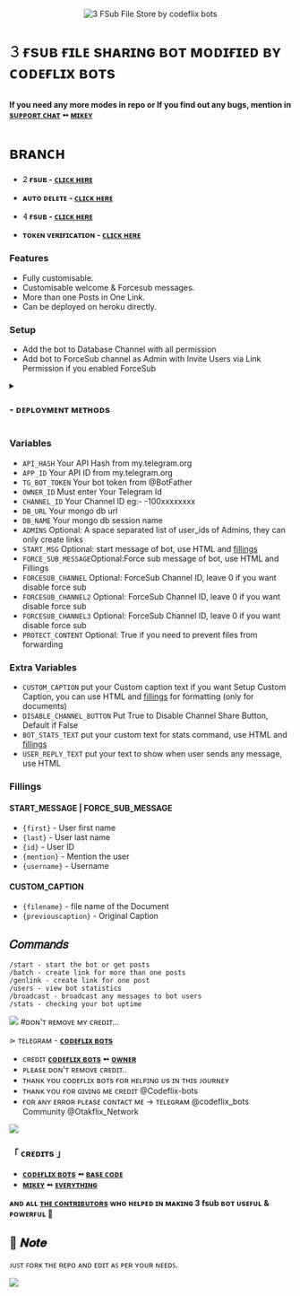 <p align="center">
  <img src="https://graph.org/file/f62fde5714f4896beec32.jpg" alt="3 FSub File Store by codeflix bots">
</p>
<h2 align="center">

<p align="center">


# 𝟹 ғsᴜʙ ғɪʟᴇ sʜᴀʀɪɴɢ ʙᴏᴛ ᴍᴏᴅɪғɪᴇᴅ ʙʏ ᴄᴏᴅᴇғʟɪx ʙᴏᴛs 

##

**If you need any more modes in repo or If you find out any bugs, mention in <b>[sᴜᴘᴘᴏʀᴛ ᴄʜᴀᴛ](https://github.com/weebs_support)  ➻  [ᴍɪᴋᴇʏ](https://t.me/sewxiy) </b>**

# ʙʀᴀɴᴄʜ
* <b>𝟸 ғsᴜʙ - [ᴄʟɪᴄᴋ ʜᴇʀᴇ](https://github.com/Codeflix-Bots/FileStore)</b>
* <b>ᴀᴜᴛᴏ ᴅᴇʟᴇᴛᴇ - [ᴄʟɪᴄᴋ ʜᴇʀᴇ](https://github.com/Codeflix-Bots/FileStore/tree/AutoDelete)</b>
* <b>𝟺 ғsᴜʙ - [ᴄʟɪᴄᴋ ʜᴇʀᴇ](https://github.com/Codeflix-Bots/FileStore/tree/multi-fsub)</b>

* <b>ᴛᴏᴋᴇɴ ᴠᴇʀɪғɪᴄᴀᴛɪᴏɴ - [ᴄʟɪᴄᴋ ʜᴇʀᴇ](https://github.com/Codeflix-Bots/File-Store-Bot-Token-Verification)</b>

### Features
- Fully customisable.
- Customisable welcome & Forcesub messages.
- More than one Posts in One Link.
- Can be deployed on heroku directly.

### Setup

- Add the bot to Database Channel with all permission
- Add bot to ForceSub channel as Admin with Invite Users via Link Permission if you enabled ForceSub 

<details>
<summary><h3>
- <b> ᴅᴇᴘʟᴏʏᴍᴇɴᴛ ᴍᴇᴛʜᴏᴅs </b>
</h3></summary>
<h3 align="center">
    ─「 ᴅᴇᴩʟᴏʏ ᴏɴ ʜᴇʀᴏᴋᴜ 」─
</h3>

<p align="center"><a href="https://heroku.com/deploy?template=https://github.com/YuuichiSama/auto-deleteFileStore/tree/3fsub">
  <img src="https://www.herokucdn.com/deploy/button.svg" alt="Deploy On Heroku">
</a></p>
<h3 align="center">
    ─「 ᴅᴇᴩʟᴏʏ ᴏɴ ᴋᴏʏᴇʙ 」─
</h3>
<p align="center"><a href="https://app.koyeb.com/deploy?type=git&repository=github.com/Codeflix-Bots/FileStore&branch=3fsub&name=3fsub">
  <img src="https://www.koyeb.com/static/images/deploy/button.svg" alt="Deploy On Koyeb">
</a></p>
<h3 align="center">
    ─「 ᴅᴇᴩʟᴏʏ ᴏɴ ʀᴀɪʟᴡᴀʏ 」─
</h3>
<p align="center"><a href="https://railway.app/deploy?template=https://github.com/Codeflix-Bots/FileStore/tree/3fsub"">
     <img height="45px" src="https://railway.app/button.svg">
</a></p>
<h3 align="center">
    ─「 ᴅᴇᴩʟᴏʏ ᴏɴ ʀᴇɴᴅᴇʀ 」─
</h3>
<p align="center"><a href="https://render.com/deploy?repo=https://github.com/Codeflix-Bots/FileStore/tree/3fsub">
<img src="https://render.com/images/deploy-to-render-button.svg" alt="Deploy to Render">
</a></p>
<h3 align="center">
    ─「 ᴅᴇᴩʟᴏʏ ᴏɴ ᴠᴘs 」─
</h3>
<p>
<pre>
git clone https://github.com/Codeflix-Bots/FileStore/tree/3fsub
# Install Packages
pip3 install -U -r requirements.txt
Edit info.py with variables as given below then run bot
python3 bot.py
</pre>
</p>
</details>


### Variables

* `API_HASH` Your API Hash from my.telegram.org
* `APP_ID` Your API ID from my.telegram.org
* `TG_BOT_TOKEN` Your bot token from @BotFather
* `OWNER_ID` Must enter Your Telegram Id
* `CHANNEL_ID` Your Channel ID eg:- -100xxxxxxxx
* `DB_URL` Your mongo db url
* `DB_NAME` Your mongo db session name
* `ADMINS` Optional: A space separated list of user_ids of Admins, they can only create links
* `START_MSG` Optional: start message of bot, use HTML and <a href='https://github.com/codexbotz/File-Sharing-Bot/blob/main/README.md#start_message'>fillings</a>
* `FORCE_SUB_MESSAGE`Optional:Force sub message of bot, use HTML and Fillings
* `FORCESUB_CHANNEL` Optional: ForceSub Channel ID, leave 0 if you want disable force sub
* `FORCESUB_CHANNEL2` Optional: ForceSub Channel ID, leave 0 if you want disable force sub
* `FORCESUB_CHANNEL3` Optional: ForceSub Channel ID, leave 0 if you want disable force sub
* `PROTECT_CONTENT` Optional: True if you need to prevent files from forwarding

### Extra Variables

* `CUSTOM_CAPTION` put your Custom caption text if you want Setup Custom Caption, you can use HTML and <a href='https://github.com/CodeXBotz/File-Sharing-Bot/blob/main/README.md#custom_caption'>fillings</a> for formatting (only for documents)
* `DISABLE_CHANNEL_BUTTON` Put True to Disable Channel Share Button, Default if False
* `BOT_STATS_TEXT` put your custom text for stats command, use HTML and <a href='https://github.com/codexbotz/File-Sharing-Bot/blob/main/README.md#custom_stats'>fillings</a>
* `USER_REPLY_TEXT` put your text to show when user sends any message, use HTML


### Fillings
#### START_MESSAGE | FORCE_SUB_MESSAGE

* `{first}` - User first name
* `{last}` - User last name
* `{id}` - User ID
* `{mention}` - Mention the user
* `{username}` - Username

#### CUSTOM_CAPTION

* `{filename}` - file name of the Document
* `{previouscaption}` - Original Caption

## 𝐶𝑜𝑚𝑚𝑎𝑛𝑑𝑠

```
/start - start the bot or get posts
/batch - create link for more than one posts
/genlink - create link for one post
/users - view bot statistics
/broadcast - broadcast any messages to bot users
/stats - checking your bot uptime
```

<img src="https://user-images.githubusercontent.com/73097560/115834477-dbab4500-a447-11eb-908a-139a6edaec5c.gif">
#ᴅᴏɴ'ᴛ ʀᴇᴍᴏᴠᴇ ᴍʏ ᴄʀᴇᴅɪᴛ...

</b>⋗  ᴛᴇʟᴇɢʀᴀᴍ - <b>[ᴄᴏᴅᴇғʟɪx ʙᴏᴛs](https://t.me/codeflix_bots)</b>


- ᴄʀᴇᴅɪᴛ <b>[ᴄᴏᴅᴇғʟɪx ʙᴏᴛs](https://t.me/codeflix_bots)  ➻  [ᴏᴡɴᴇʀ](https://t.me/sewxiy) </b>
- ᴘʟᴇᴀsᴇ ᴅᴏɴ'ᴛ ʀᴇᴍᴏᴠᴇ ᴄʀᴇᴅɪᴛ..
- ᴛʜᴀɴᴋ ʏᴏᴜ ᴄᴏᴅᴇғʟɪx ʙᴏᴛs ғᴏʀ ʜᴇʟᴘɪɴɢ ᴜs ɪɴ ᴛʜɪs ᴊᴏᴜʀɴᴇʏ 
- ᴛʜᴀɴᴋ ʏᴏᴜ ғᴏʀ ɢɪᴠɪɴɢ ᴍᴇ ᴄʀᴇᴅɪᴛ @Codeflix-bots  
- ғᴏʀ ᴀɴʏ ᴇʀʀᴏʀ ᴘʟᴇᴀsᴇ ᴄᴏɴᴛᴀᴄᴛ ᴍᴇ -> ᴛᴇʟᴇɢʀᴀᴍ @codeflix_bots Community @Otakflix_Network </b>

<img src="https://user-images.githubusercontent.com/73097560/115834477-dbab4500-a447-11eb-908a-139a6edaec5c.gif">


<h3>「 ᴄʀᴇᴅɪᴛs 」
</h3>

- <b>[ᴄᴏᴅᴇғʟɪx ʙᴏᴛs](https://t.me/codeflix_bots)  ➻  [ʙᴀsᴇ ᴄᴏᴅᴇ](https://t.me/codeflix_bots) </b>
- <b>[ᴍɪᴋᴇʏ](https://github.com/erotixe)  ➻  [ᴇᴠᴇʀʏᴛʜɪɴɢ](https://t.me/veldxd) </b>
 
<b>ᴀɴᴅ ᴀʟʟ [ᴛʜᴇ ᴄᴏɴᴛʀɪʙᴜᴛᴏʀs](https://telegram.me/codeflix-bots) ᴡʜᴏ ʜᴇʟᴩᴇᴅ ɪɴ ᴍᴀᴋɪɴɢ 3 fsub ʙᴏᴛ ᴜsᴇꜰᴜʟ & ᴩᴏᴡᴇʀꜰᴜʟ 🖤 </b>

## 📌  𝑵𝒐𝒕𝒆

ᴊᴜꜱᴛ ꜰᴏʀᴋ ᴛʜᴇ ʀᴇᴘᴏ ᴀɴᴅ ᴇᴅɪᴛ ᴀꜱ ᴘᴇʀ ʏᴏᴜʀ ɴᴇᴇᴅꜱ.

<img src="https://user-images.githubusercontent.com/73097560/115834477-dbab4500-a447-11eb-908a-139a6edaec5c.gif">
